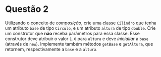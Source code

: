 # Questão 2

Utilizando o conceito de *composição*, crie uma classe `Cilindro` que tenha 
um atributo `base` de tipo `Circulo`, e um atributo `altura` de tipo `double`. 
Crie um construtor que **não** receba parâmetros para essa classe.
Esse construtor deve atribuir o valor `1.0` para `altura` e deve *inicialiar*
a `base` (através de `new`). Implemente também métodos `getBase` e `getAltura`,
que retornem, respectivamente a `base` e a `altura`.
